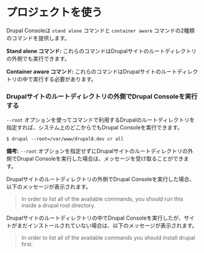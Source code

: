 # プロジェクトを使う

Drupal Consoleは `stand alone` コマンドと `container aware` コマンドの2種類のコマンドを提供します。

**Stand alone コマンド:**
これらのコマンドはDrupalサイトのルートディレクトリの外側でも実行できます。

**Container aware コマンド:**
これらのコマンドはDrupalサイトのルートディレクトリの中で実行する必要があります。

### Drupalサイトのルートディレクトリの外側でDrupal Consoleを実行する
`--root` オプションを使ってコマンドで利用するDrupalのルートディレクトリを指定すれば、システム上のどこからでもDrupal Consoleを実行できます。

```
$ drupal --root=/var/www/drupal8.dev cr all
```

**備考:** `--root` オプションを指定せずにDrupalサイトのルートディレクトリの外側でDrupal Consoleを実行した場合は、メッセージを受け取ることができます。

Drupalサイトのルートディレクトリの外側でDrupal Consoleを実行した場合、以下のメッセージが表示されます。
> In order to list all of the available commands, you should run this inside a drupal root directory.

Drupalサイトのルートディレクトリの中でDrupal Consoleを実行したが、サイトがまだインストールされていない場合は、以下のメッセージが表示されます。
> In order to list all of the available commands you should install drupal first.
